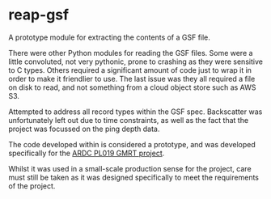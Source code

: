 # reap-gsf

A prototype module for extracting the contents of a GSF file.

There were other Python modules for reading the GSF files. Some were a little convoluted,
not very pythonic, prone to crashing as they were sensitive to C types. Others required
a significant amount of code just to wrap it in order to make it friendlier to use.
The last issue was they all required a file on disk to read, and not something from a cloud
object store such as AWS S3.

Attempted to address all record types within the GSF spec.
Backscatter was unfortunately left out due to time constraints, as well as the fact
that the project was focussed on the ping depth data.

The code developed within is considered a prototype, and was developed specifically
for the [ARDC PL019 GMRT project](https://ecat.ga.gov.au/geonetwork/srv/api/records/c09a1237-f1af-4f1b-8509-4eae5636fd14).

Whilst it was used in a small-scale production sense for the project, care
must still be taken as it was designed specifically to meet the requirements
of the project.
